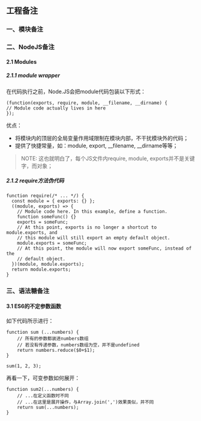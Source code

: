 ## 工程备注

### 一、模块备注


### 二、NodeJS备注

#### 2.1 Modules

##### 2.1.1 module wrapper

在代码执行之前，Node.JS会把module代码包装以下形式：

```
(function(exports, require, module, __filename, __dirname) {
// Module code actually lives in here
});
```

优点：

- 将模块内的顶层的全局变量作用域限制在模块内部，不干扰模块外的代码；
- 提供了快捷常量，如：module, export, __filename, __dirname等等；

> NOTE: 这也就明白了，每个JS文件内require, module, exports并不是关键字，而对象；

##### 2.1.2 require方法伪代码

```
function require(/* ... */) {
  const module = { exports: {} };
  ((module, exports) => {
    // Module code here. In this example, define a function.
    function someFunc() {}
    exports = someFunc;
    // At this point, exports is no longer a shortcut to module.exports, and
    // this module will still export an empty default object.
    module.exports = someFunc;
    // At this point, the module will now export someFunc, instead of the
    // default object.
  })(module, module.exports);
  return module.exports;
}
```

### 三、语法糖备注

#### 3.1 ES6的不定参数函数

如下代码所示进行：

```
function sum (...numbers) {
    // 所有的参数都装进numbers数组
    // 若没有传递参数，numbers数组为空，并不是undefined
    return numbers.reduce($0+$1);
}

sum(1, 2, 3);

```

再看一下，可变参数如何展开：

```
function sum2(...numbers) {
    // ...在定义函数时不同
    // ...在这里是展开操作，与Array.join(',')效果类似，并不同
    return sum(...numbers);
}
```
